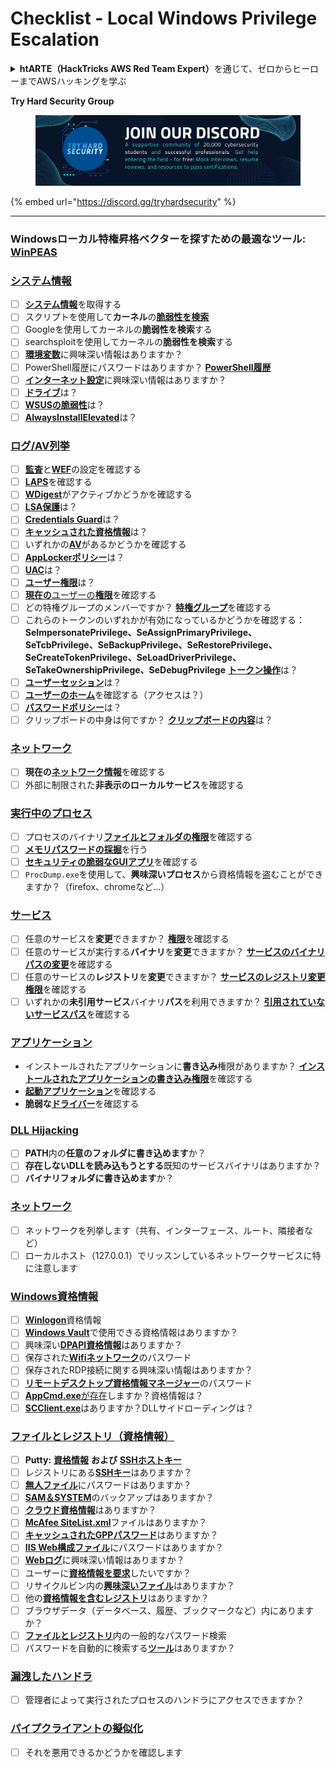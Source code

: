# Checklist - Local Windows Privilege Escalation

<details>

<summary><strong>htARTE（HackTricks AWS Red Team Expert）</strong>を通じて、ゼロからヒーローまでAWSハッキングを学ぶ</summary>

HackTricksをサポートする他の方法：

* **HackTricksで企業を宣伝**したい場合や**HackTricksをPDFでダウンロード**したい場合は、[**SUBSCRIPTION PLANS**](https://github.com/sponsors/carlospolop)をチェックしてください！
* [**公式PEASS＆HackTricksのグッズ**](https://peass.creator-spring.com)を入手する
* [**The PEASS Family**](https://opensea.io/collection/the-peass-family)を発見し、独占的な[**NFTs**](https://opensea.io/collection/the-peass-family)のコレクションを見つける
* **Discordグループ**に**参加**する💬 ([**Discord group**](https://discord.gg/hRep4RUj7f))または[**telegram group**](https://t.me/peass)に参加するか、**Twitter** 🐦で私たちをフォローする [**@carlospolopm**](https://twitter.com/hacktricks\_live)。
* **HackTricks**と[**HackTricks Cloud**](https://github.com/carlospolop/hacktricks-cloud)のGitHubリポジトリにPRを提出して、あなたのハッキングテクニックを共有する

</details>

**Try Hard Security Group**

<figure><img src="../.gitbook/assets/telegram-cloud-document-1-5159108904864449420.jpg" alt=""><figcaption></figcaption></figure>

{% embed url="https://discord.gg/tryhardsecurity" %}

***

### **Windowsローカル特権昇格ベクターを探すための最適なツール:** [**WinPEAS**](https://github.com/carlospolop/privilege-escalation-awesome-scripts-suite/tree/master/winPEAS)

### [システム情報](windows-local-privilege-escalation/#system-info)

* [ ] [**システム情報**](windows-local-privilege-escalation/#system-info)を取得する
* [ ] スクリプトを使用して**カーネル**の[**脆弱性を検索**](windows-local-privilege-escalation/#version-exploits)
* [ ] Googleを使用してカーネルの**脆弱性を検索**する
* [ ] searchsploitを使用してカーネルの**脆弱性を検索**する
* [ ] [**環境変数**](windows-local-privilege-escalation/#environment)に興味深い情報はありますか？
* [ ] PowerShell履歴にパスワードはありますか？ [**PowerShell履歴**](windows-local-privilege-escalation/#powershell-history)
* [ ] [**インターネット設定**](windows-local-privilege-escalation/#internet-settings)に興味深い情報はありますか？
* [ ] [**ドライブ**](windows-local-privilege-escalation/#drives)は？
* [ ] [**WSUSの脆弱性**](windows-local-privilege-escalation/#wsus)は？
* [ ] [**AlwaysInstallElevated**](windows-local-privilege-escalation/#alwaysinstallelevated)は？

### [ログ/AV列挙](windows-local-privilege-escalation/#enumeration)

* [ ] [**監査**](windows-local-privilege-escalation/#audit-settings)と[**WEF**](windows-local-privilege-escalation/#wef)の設定を確認する
* [ ] [**LAPS**](windows-local-privilege-escalation/#laps)を確認する
* [ ] [**WDigest**](windows-local-privilege-escalation/#wdigest)がアクティブかどうかを確認する
* [ ] [**LSA保護**](windows-local-privilege-escalation/#lsa-protection)は？
* [ ] [**Credentials Guard**](windows-local-privilege-escalation/#credentials-guard)は？
* [ ] [**キャッシュされた資格情報**](windows-local-privilege-escalation/#cached-credentials)は？
* [ ] いずれかの[**AV**](https://github.com/carlospolop/hacktricks/blob/jp/windows-hardening/windows-av-bypass/README.md)があるかどうかを確認する
* [ ] [**AppLockerポリシー**](https://github.com/carlospolop/hacktricks/blob/jp/windows-hardening/authentication-credentials-uac-and-efs/README.md#applocker-policy)は？
* [ ] [**UAC**](https://github.com/carlospolop/hacktricks/blob/jp/windows-hardening/authentication-credentials-uac-and-efs/uac-user-account-control/README.md)は？
* [ ] [**ユーザー権限**](windows-local-privilege-escalation/#users-and-groups)は？
* [ ] [**現在の**ユーザーの**権限**](windows-local-privilege-escalation/#users-and-groups)を確認する
* [ ] どの特権グループのメンバーですか？ [**特権グループ**](windows-local-privilege-escalation/#privileged-groups)を確認する
* [ ] これらのトークンのいずれかが有効になっているかどうかを確認する：**SeImpersonatePrivilege、SeAssignPrimaryPrivilege、SeTcbPrivilege、SeBackupPrivilege、SeRestorePrivilege、SeCreateTokenPrivilege、SeLoadDriverPrivilege、SeTakeOwnershipPrivilege、SeDebugPrivilege** [**トークン操作**](windows-local-privilege-escalation/#token-manipulation)は？
* [ ] [**ユーザーセッション**](windows-local-privilege-escalation/#logged-users-sessions)は？
* [ ] [**ユーザーのホーム**](windows-local-privilege-escalation/#home-folders)を確認する（アクセスは？）
* [ ] [**パスワードポリシー**](windows-local-privilege-escalation/#password-policy)は？
* [ ] クリップボードの中身は何ですか？ [**クリップボードの内容**](windows-local-privilege-escalation/#get-the-content-of-the-clipboard)は？

### [ネットワーク](windows-local-privilege-escalation/#network)

* [ ] **現在の**[**ネットワーク情報**](windows-local-privilege-escalation/#network)を確認する
* [ ] 外部に制限された**非表示のローカルサービス**を確認する

### [実行中のプロセス](windows-local-privilege-escalation/#running-processes)

* [ ] プロセスのバイナリ[**ファイルとフォルダの権限**](windows-local-privilege-escalation/#file-and-folder-permissions)を確認する
* [ ] [**メモリパスワードの採掘**](windows-local-privilege-escalation/#memory-password-mining)を行う
* [ ] [**セキュリティの脆弱なGUIアプリ**](windows-local-privilege-escalation/#insecure-gui-apps)を確認する
* [ ] `ProcDump.exe`を使用して、**興味深いプロセス**から資格情報を盗むことができますか？（firefox、chromeなど...）

### [サービス](windows-local-privilege-escalation/#services)

* [ ] 任意のサービスを**変更**できますか？ [**権限**](windows-local-privilege-escalation/#permissions)を確認する
* [ ] 任意のサービスが実行する**バイナリ**を**変更**できますか？ [**サービスのバイナリパスの変更**](windows-local-privilege-escalation/#modify-service-binary-path)を確認する
* [ ] 任意のサービスの**レジストリ**を**変更**できますか？ [**サービスのレジストリ変更権限**](windows-local-privilege-escalation/#services-registry-modify-permissions)を確認する
* [ ] いずれかの**未引用サービス**バイナリ**パス**を利用できますか？ [**引用されていないサービスパス**](windows-local-privilege-escalation/#unquoted-service-paths)を確認する

### [**アプリケーション**](windows-local-privilege-escalation/#applications)

* インストールされたアプリケーションに**書き込み**権限がありますか？ [**インストールされたアプリケーションの書き込み権限**](windows-local-privilege-escalation/#write-permissions)を確認する
* [**起動アプリケーション**](windows-local-privilege-escalation/#run-at-startup)を確認する
* **脆弱な**[**ドライバー**](windows-local-privilege-escalation/#drivers)を確認する

### [DLL Hijacking](windows-local-privilege-escalation/#path-dll-hijacking)

* [ ] **PATH**内の**任意のフォルダに書き込めます**か？
* [ ] **存在しないDLLを読み込もうとする**既知のサービスバイナリはありますか？
* [ ] **バイナリフォルダに書き込めます**か？

### [ネットワーク](windows-local-privilege-escalation/#network)

* [ ] ネットワークを列挙します（共有、インターフェース、ルート、隣接者など）
* [ ] ローカルホスト（127.0.0.1）でリッスンしているネットワークサービスに特に注意します

### [Windows資格情報](windows-local-privilege-escalation/#windows-credentials)

* [ ] [**Winlogon**](windows-local-privilege-escalation/#winlogon-credentials)資格情報
* [ ] [**Windows Vault**](windows-local-privilege-escalation/#credentials-manager-windows-vault)で使用できる資格情報はありますか？
* [ ] 興味深い[**DPAPI資格情報**](windows-local-privilege-escalation/#dpapi)はありますか？
* [ ] 保存された[**Wifiネットワーク**](windows-local-privilege-escalation/#wifi)のパスワード
* [ ] 保存されたRDP接続に関する興味深い情報はありますか？
* [ ] [**リモートデスクトップ資格情報マネージャー**](windows-local-privilege-escalation/#remote-desktop-credential-manager)のパスワード
* [ ] [**AppCmd.exe**が存在](windows-local-privilege-escalation/#appcmd-exe)しますか？資格情報は？
* [ ] [**SCClient.exe**](windows-local-privilege-escalation/#scclient-sccm)はありますか？DLLサイドローディングは？

### [ファイルとレジストリ（資格情報）](windows-local-privilege-escalation/#files-and-registry-credentials)

* [ ] **Putty:** [**資格情報**](windows-local-privilege-escalation/#putty-creds) **および** [**SSHホストキー**](windows-local-privilege-escalation/#putty-ssh-host-keys)
* [ ] レジストリにある[**SSHキー**](windows-local-privilege-escalation/#ssh-keys-in-registry)はありますか？
* [ ] [**無人ファイル**](windows-local-privilege-escalation/#unattended-files)にパスワードはありますか？
* [ ] [**SAM＆SYSTEM**](windows-local-privilege-escalation/#sam-and-system-backups)のバックアップはありますか？
* [ ] [**クラウド資格情報**](windows-local-privilege-escalation/#cloud-credentials)はありますか？
* [ ] [**McAfee SiteList.xml**](windows-local-privilege-escalation/#mcafee-sitelist.xml)ファイルはありますか？
* [ ] [**キャッシュされたGPPパスワード**](windows-local-privilege-escalation/#cached-gpp-pasword)はありますか？
* [ ] [**IIS Web構成ファイル**](windows-local-privilege-escalation/#iis-web-config)にパスワードはありますか？
* [ ] [**Webログ**](windows-local-privilege-escalation/#logs)に興味深い情報はありますか？
* [ ] ユーザーに[**資格情報を要求**](windows-local-privilege-escalation/#ask-for-credentials)したいですか？
* [ ] リサイクルビン内の[**興味深いファイル**](windows-local-privilege-escalation/#credentials-in-the-recyclebin)はありますか？
* [ ] 他の[**資格情報を含むレジストリ**](windows-local-privilege-escalation/#inside-the-registry)はありますか？
* [ ] ブラウザデータ（データベース、履歴、ブックマークなど）内にありますか？
* [ ] [**ファイルとレジストリ**](windows-local-privilege-escalation/#generic-password-search-in-files-and-registry)内の一般的なパスワード検索
* [ ] パスワードを自動的に検索する[**ツール**](windows-local-privilege-escalation/#tools-that-search-for-passwords)はありますか？

### [漏洩したハンドラ](windows-local-privilege-escalation/#leaked-handlers)

* [ ] 管理者によって実行されたプロセスのハンドラにアクセスできますか？

### [パイプクライアントの擬似化](windows-local-privilege-escalation/#named-pipe-client-impersonation)

* [ ] それを悪用できるかどうかを確認します
